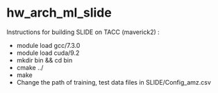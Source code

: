 # hw_arch_ml_slide

Instructions for building SLIDE on TACC (maverick2) :

 - module load gcc/7.3.0 <br>
 - module load cuda/9.2 <br>
 - mkdir bin && cd bin <br>
 - cmake ../ <br>
 - make <br>
 - Change the path of training, test data files in SLIDE/Config_amz.csv <br>
